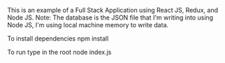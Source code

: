 This is an example of a Full Stack Application using React JS, Redux, and Node JS.
Note: The database is the JSON file that I'm writing into using Node JS, I'm using local machine memory to write data.

To install dependencies
npm install

To run type in the root
node index.js
